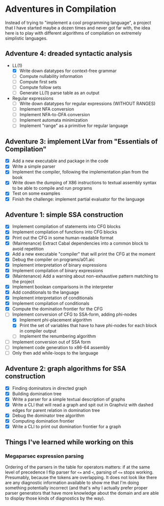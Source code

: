 # Adventures in Compilation

Instead of trying to "implement a cool programming language", a project that I have started maybe a dozen times and never got far with, the idea here is to play with different algorithms of compilation on extremely simplistic languages.

## Adventure 4: dreaded syntactic analysis

- LL(1)
  - [x] Write down datatypes for context-free grammar
  - [ ] Compute nullability information
  - [ ] Compute first sets
  - [ ] Compute follow sets
  - [ ] Generate LL(1) parse table as an output
- Regular expressions
  - [ ] Write down datatypes for regular expressions (WITHOUT RANGES)
  - [ ] Implement NFA conversion
  - [ ] Implement NFA-to-DFA conversion
  - [ ] Implement automata minimization
  - [ ] Implement "range" as a primitive for regular language

## Adventure 3: implement LVar from "Essentials of Compilation"

- [x] Add a new executable and package in the code
- [x] Write a simple parser
- [x] Implement the compiler, following the implementation plan from the book
- [x] Write down the dumping of X86 instructions to textual assembly syntax to be able to compile and run programs
- [x] Test on some examples
- [x] Finish the challenge: implement partial evaluator for the language

## Adventure 1: simple SSA construction

- [x] Implement compilation of statements into CFG blocks
- [x] Implement compilation of functions into CFG blocks
- [x] Print out the CFG in some human-readable format
- [x] (Maintenance) Extract Cabal dependencies into a common block to avoid repetition
- [x] Add a new executable "compiler" that will print the CFG at the moment
- [x] Debug the compiler on programs/a01.aic
- [x] Implement interpretation of binary expressions
- [x] Implement compilation of binary expressions
- [x] (Maintenance) Add a warning about non-exhaustive pattern matching to the project
- [x] Implement boolean comparisons in the interpreter
- [x] Add conditionals to the language
- [x] Implement interpretation of conditionals
- [x] Implement compilation of conditionals
- [x] Compute the domination frontier for the CFG
- [ ] Implement conversion of CFG to SSA-form, adding phi-nodes
  - [x] Implement phi-placement algorithm
  - [x] Print the set of variables that have to have phi-nodes for each block in compiler output
  - [ ] Implement the renumbering algorithm
- [ ] Implement conversion out of SSA form
- [ ] Implement code generation to x86-64 assembly
- [ ] Only then add while-loops to the language

## Adventure 2: graph algorithms for SSA construction

- [x] Finding dominators in directed graph
- [x] Building domination tree
- [x] Write a parser for a simple textual description of graphs
- [x] Write a CLI that will read a graph and spit out in Graphviz with dashed edges for parent relation in domination tree
- [x] Debug the dominator tree algorithm
- [x] Computing domination frontier
- [x] Write a CLI to print out domination frontier for a graph

## Things I've learned while working on this

### Megaparsec expression parsing

Ordering of the parsers in the table for operators matters: if at the same level of precedence I flip parser for `<=` and `<`, parsing of `<=` stops working. Presumably, because the tokens are overlapping. It does not look like there are any diagnostic information available to show me that I'm doing something potentially incorrect (and that's why I actually prefer proper parser generators that have more knowledge about the domain and are able to display those kinds of diagnostics by the way).
